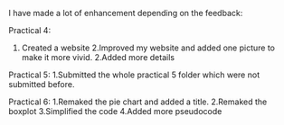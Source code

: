 I have made a lot of enhancement depending on the feedback:

Practical 4:
1. Created a website
2.Improved my website and added one picture to make it more vivid.
2.Added more details

Practical 5:
1.Submitted the whole practical 5 folder which were not submitted before.

Practical 6:
1.Remaked the pie chart and added a title.
2.Remaked the boxplot 
3.Simplified the code
4.Added more pseudocode
 

